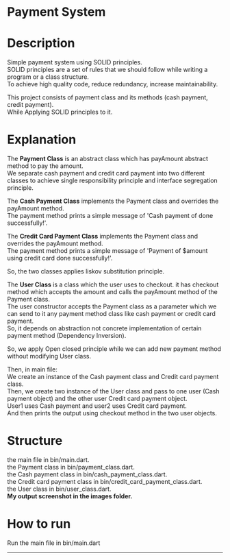 # Payment System

# Description
 
Simple payment system using SOLID principles.                              
SOLID principles are a set of rules that we should follow while writing a program or a class
structure.                             
To achieve high quality code, reduce redundancy, increase maintainability.

This project consists of payment class and its methods (cash payment, credit payment).                 
While Applying SOLID principles to it.            

# Explanation

The **Payment Class** is an abstract class which has payAmount abstract method to pay the amount.          
We separate cash payment and credit card payment into two different classes to achieve single
responsibility principle and interface segregation principle.             

The **Cash Payment Class** implements the Payment class and overrides the payAmount method.         
The payment method prints a simple message of 'Cash payment of <amount> done successfully!'.

The **Credit Card Payment Class** implements the Payment class and overrides the payAmount method.          
The payment method prints a simple message of 'Payment of $amount using credit card done
successfully!'.          

So, the two classes applies liskov substitution principle.               

The **User Class** is a class which the user uses to checkout. it has checkout method which
accepts the amount and calls the payAmount method of the Payment class.            
The user constructor accepts the Payment class as a parameter which we can send to it any payment
method class like cash payment or credit card payment.            
So, it depends on abstraction not concrete implementation of certain payment method (Dependency
Inversion).          

So, we apply Open closed principle while we can add new payment method without
modifying User class.               

Then, in main file:                    
We create an instance of the Cash payment class and Credit card payment class.                
Then, we create two instance of the User class and pass to one user (Cash payment object) and
the other user Credit card payment object.                         
User1 uses Cash payment and user2 uses Credit card payment.           
And then prints the output using checkout method in the two user objects.             

# Structure

the main file in bin/main.dart.                            
the Payment class in bin/payment_class.dart.                 
the Cash payment class in bin/cash_payment_class.dart.                           
the Credit card payment class in bin/credit_card_payment_class.dart.                     
the User class in bin/user_class.dart.                               
**My output screenshot in the images folder.**

# How to run

Run the main file in bin/main.dart

--------------------------------------------

